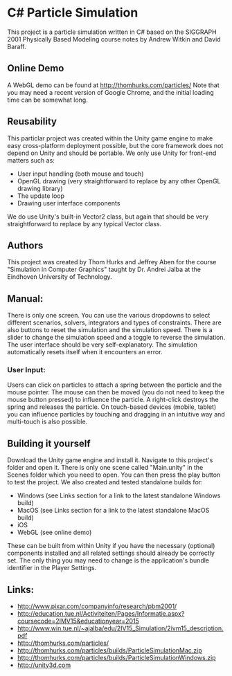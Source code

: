 # C\# Particle Simulation
This project is a particle simulation written in C\# based on the SIGGRAPH 2001 Physically Based Modeling course notes by Andrew Witkin and David Baraff.

## Online Demo
A WebGL demo can be found at http://thomhurks.com/particles/
Note that you may need a recent version of Google Chrome, and the initial loading time can be somewhat long.

## Reusability
This particlar project was created within the Unity game engine to make easy cross-platform deployment possible, but the core framework does not depend on Unity and should be portable. We only use Unity for front-end matters such as:
* User input handling (both mouse and touch)
* OpenGL drawing (very straightforward to replace by any other OpenGL drawing library)
* The update loop
* Drawing user interface components

We do use Unity's built-in Vector2 class, but again that should be very straightforward to replace by any typical Vector class.

## Authors
This project was created by Thom Hurks and Jeffrey Aben for the course "Simulation in Computer Graphics" taught by Dr. Andrei Jalba at the Eindhoven University of Technology.

## Manual:
There is only one screen. You can use the various dropdowns to select different scenarios, solvers, integrators and types of constraints. There are also buttons to reset the simulation and the simulation speed. There is a slider to change the simulation speed and a toggle to reverse the simulation. The user interface should be very self-explanatory.
The simulation automatically resets itself when it encounters an error.
### User Input:
Users can click on particles to attach a spring between the particle and the mouse pointer. The mouse can then be moved (you do not need to keep the mouse button pressed) to influence the particle. A right-click destroys the spring and releases the particle.
On touch-based devices (mobile, tablet) you can influence particles by touching and dragging in an intuitive way and multi-touch is also possible.

## Building it yourself
Download the Unity game engine and install it. Navigate to this project's folder and open it. There is only one scene called "Main.unity" in the Scenes folder which you need to open. You can then press the play button to test the project.
We also created and tested standalone builds for:
* Windows (see Links section for a link to the latest standalone Windows build)
* MacOS (see Links section for a link to the latest standalone MacOS build)
* iOS
* WebGL (see online demo)

These can be built from within Unity if you have the necessary (optional) components installed and all related settings should already be correctly set. The only thing you may need to change is the application's bundle identifier in the Player Settings.

## Links:
* http://www.pixar.com/companyinfo/research/pbm2001/
* http://education.tue.nl/Activiteiten/Pages/Informatie.aspx?coursecode=2IMV15&educationyear=2015
* http://www.win.tue.nl/~ajalba/edu/2IV15_Simulation/2ivm15_description.pdf
* http://thomhurks.com/particles/
* http://thomhurks.com/particles/builds/ParticleSimulationMac.zip
* http://thomhurks.com/particles/builds/ParticleSimulationWindows.zip
* http://unity3d.com
